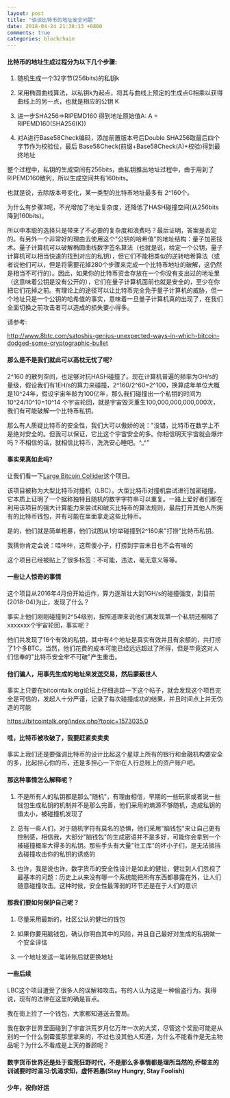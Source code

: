 ```yaml
---
layout: post
title: "谈谈比特币的地址安全问题"
date: 2018-04-24 21:38:13 +0800
comments: true
categories: blockchain
---
```


#### 比特币的地址生成过程分为以下几个步骤:

1. 随机生成一个32字节(256bits)的私钥k

2. 采用椭圆曲线算法，以私钥k为起点，将其与曲线上预定的生成点G相乘以获得曲线上的另一点，也就是相应的公钥 K

3. 进一步SHA256=>RIPEMD160 得到地址原始值A: A = RIPEMD160(SHA256(K))

4. 对A进行Base58Check编码，添加前置版本号后Double SHA256取最后四个字节作为校验位，最后 Base58Check(前缀+Base58Check(A)+校验)得到最终地址

整个过程中，私钥的生成空间有256bits，由私钥推出地址过程中，由于用到了RIPEMD160散列，所以生成空间共有160bits。

也就是说，去除版本号变化，某一类型的比特币地址最多有 2^160个。


为什么有步骤3呢，不光增加了地址复杂度，还降低了HASH碰撞空间(从256bits降到160bits)。

所以中本聪的选择只是带来了不必要的复杂度和浪费吗？最后证明，答案是否定的。有另外一个非常好的理由去使用这个"公钥的哈希值"的地址结构：量子加密技术。量子计算机可以破解椭圆曲线数字签名算法（也就是说，给定一个公钥，量子计算机可以相当快速的找到对应的私钥），但它们不能相类似的逆转哈希算法（或者说他们可以，但是将需要花掉280个步骤来完成一个比特币地址的破解，这仍然是相当不可行的）。因此，如果你的比特币资金存放在一个你没有支出过的地址里（这意味着公钥是没有公开的），它们在量子计算机面前也就是安全的，至少在你把它们花掉之前。有理论上的途径可以让比特币完全免于量子计算机的威胁，但一个地址只是一个公钥的哈希值的事实，意味着一旦量子计算机真的出现了，在我们全面切换之前攻击者可以造成的损失要小得多。

请参考:

http://www.8btc.com/satoshis-genius-unexpected-ways-in-which-bitcoin-dodged-some-cryptographic-bullet


#### 那么是不是我们就此可以高枕无忧了呢?

2^160 的散列空间，也足够对抗HASH碰撞了。现在计算机普遍的频率为GH/s的量级，假设我们有1EH/s的算力来碰撞，2^160/2^60=2^100，换算成年单位大概是10^24年，假设宇宙年龄为100亿年，那么我们碰撞出一个私钥的时间为10^24/10^10=10^14 个宇宙轮回，就是宇宙毁灭重生100,000,000,000,000次，我们有可能破解一个比特币私钥。

那么有人质疑比特币的安全性，我们大可以傲娇的说："没错，比特币在数学上不是绝对安全的。但我可以保证，它比这个宇宙安全的多。你相信明天宇宙就会爆炸吗？不相信的话，就相信比特币，洗洗安心睡吧。^_^"


#### 事实果真如此吗?

让我们看一下[Large Bitcoin Collider](https://lbc.cryptoguru.org/)这个项目。

该项目被称为大型比特币对撞机（LBC）。大型比特币对撞机尝试进行加密碰撞，它本质上证明了一个据称独特且随机的数字字符串可以重复。一路上爱好者们都在利用该项目的强大计算能力来尝试和破灭比特币的算法规则，最后打开其他人所拥有的比特币钱包，并有可能在里面拿走这些比特币。

是的，他们就是简单粗暴，他们试图从1穷举碰撞到2^160来"打捞"比特币私钥。

我猜你肯定会说：哇咔咔，这帮傻小子，打捞到宇宙末日也不会有啥的

这个项目已经被贴上了很多标签：不可能，违法，毫无意义等等。

#### 一些让人惊奇的事情

这个项目从2016年4月份开始运作，算力逐渐壮大到1GH/s的碰撞强度，到目前(2018-04)为止，发现了什么？

事实上他们刚刚碰撞到2^54级别，按照道理来说他们离发现第一个私钥还相隔了xxxxxxx个宇宙轮回，事实呢？

他们共发现了16个有效的私钥，其中有4个地址是真实有效并且有余额的，共打捞了1个多BTC。当然，他们花费的成本可能已经远远超过了所得，但是毕竟这对人们信奉的"比特币安全牢不可破"产生重击。

#### 他们骗人，用事先生成的地址来发送交易，然后蒙蔽世人

事实上只要在bitcointalk.org论坛上仔细追踪一下这个帖子，就会发现这个项目完全是可信的，发起人十分严谨，记录了每次碰撞成功的结果，并且时间点上并无伪造的可能

https://bitcointalk.org/index.php?topic=1573035.0


#### 哇，比特币被攻破了，我要赶紧卖卖卖

事实上我们还是要强调比特币的设计比起这个星球上所有的银行和金融机构要安全的多，比起担心你的币，还是多担心一下你在人行总账上的资产账户吧。


#### 那这种事情怎么解释呢？

1. 不是所有人的私钥都是那么"随机"，有理由相信，早期的一些玩家或者说一些钱包生成私钥的机制并不是那么完善，他们采用的熵源不够随机，造成私钥的值太小，被碰撞机发现了

2. 总有一些人们，对于随机字符有莫名的恐惧，他们采用"脑钱包"来让自己更有控制感，相信我，大部分"脑钱包"的生成密语并不是多好，可能你会拿到一个被碰撞概率大得多的私钥。那些手头有大量"社工库"的坏小子们，是无法抵挡去碰撞攻击你的私钥的诱惑的

3. 也许，我是说也许。数字货币的安全性设计是如此的健壮，健壮到人们忽视了最基本的问题：历史上从来没有哪一个系统能把所有东西都暴露在外，让人们随意碰撞攻击。这种时候，安全性最薄弱的环节还是在于人们的意识


#### 那我们要如何保护自己呢？

1. 尽量采用最新的，社区公认的健壮的钱包

2. 如果你要用脑钱包，确认你明白其中的风险，并且自己最好对生成的私钥做一个安全评估

3. 一个地址发送一笔转账后就更换地址


#### 一些后续

LBC这个项目遭受了很多人的误解和攻击。有的人认为这是一种偷盗行为。我得说，现有的法律在这里的确是盲点。

我在街上捡了一个钱包，大家都知道送去警局。

我在数字世界里面碰到了宇宙洪荒岁月亿万年一次的大奖，尽管这个奖励可能是从别的一个什么倒霉蛋那里拿来的，不过也没其他人知道，为什么不能看作是无主物品呢？为什么不看成是上天的眷顾呢？


#### 数字货币世界还是处于蛮荒狂野时代，不是那么多事情都是理所当然的;乔帮主的训诫要时时温习:饥渴求知，虚怀若愚(Stay Hungry, Stay Foolish)

#### 少年，祝你好运
